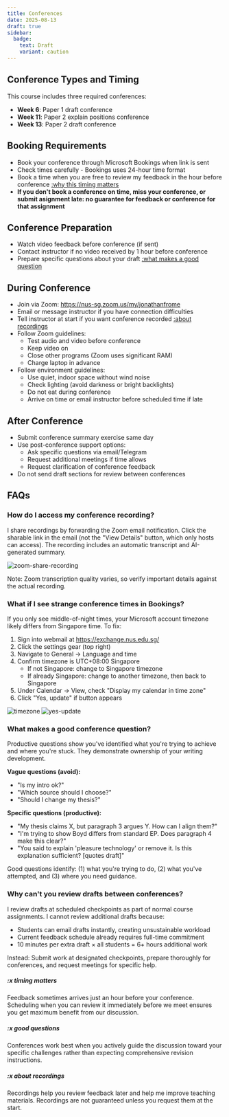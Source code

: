 ```yaml
---
title: Conferences
date: 2025-08-13
draft: true
sidebar:
  badge:
    text: Draft
    variant: caution
---
```


## Conference Types and Timing

This course includes three required conferences:

- **Week 6**: Paper 1 draft conference
- **Week 11**: Paper 2 explain positions conference
- **Week 13**: Paper 2 draft conference

## Booking Requirements

- Book your conference through Microsoft Bookings when link is sent
- Check times carefully - Bookings uses 24-hour time format
- Book a time when you are free to review my feedback in the hour before conference [:why this timing matters](#x-timing-matters)
- **If you don't book a conference on time, miss your conference, or submit asignment late: no guarantee for feedback or conference for that assignment**

## Conference Preparation

- Watch video feedback before conference (if sent)
- Contact instructor if no video received by 1 hour before conference
- Prepare specific questions about your draft [:what makes a good question](#x-good-questions)

## During Conference

- Join via Zoom: <https://nus-sg.zoom.us/my/jonathanfrome>
- Email or message instructor if you have connection difficulties
- Tell instructor at start if you want conference recorded [:about recordings](#x-about-recordings)
- Follow Zoom guidelines:
    - Test audio and video before conference
    - Keep video on
    - Close other programs (Zoom uses significant RAM)
    - Charge laptop in advance
- Follow environment guidelines:
    - Use quiet, indoor space without wind noise
    - Check lighting (avoid darkness or bright backlights)
    - Do not eat during conference
    - Arrive on time or email instructor before scheduled time if late

## After Conference

- Submit conference summary exercise same day
- Use post-conference support options:
    - Ask specific questions via email/Telegram
    - Request additional meetings if time allows
    - Request clarification of conference feedback
- Do not send draft sections for review between conferences

## FAQs

### How do I access my conference recording?

I share recordings by forwarding the Zoom email notification. Click the sharable link in the email (not the "View Details" button, which only hosts can access). The recording includes an automatic transcript and AI-generated summary.

![zoom-share-recording](/images/zoom_share_recording.png)

Note: Zoom transcription quality varies, so verify important details against the actual recording.

### What if I see strange conference times in Bookings?

If you only see middle-of-night times, your Microsoft account timezone likely differs from Singapore time. To fix:

1. Sign into webmail at https://exchange.nus.edu.sg/
2. Click the settings gear (top right)
3. Navigate to General → Language and time
4. Confirm timezone is UTC+08:00 Singapore
   - If not Singapore: change to Singapore timezone
   - If already Singapore: change to another timezone, then back to Singapore
5. Under Calendar → View, check "Display my calendar in time zone"
6. Click "Yes, update" if button appears

![timezone](/images/timezone.png)
![yes-update](/images/yes-update.png)

### What makes a good conference question?

Productive questions show you've identified what you're trying to achieve and where you're stuck. They demonstrate ownership of your writing development.

**Vague questions (avoid):**

- "Is my intro ok?"
- "Which source should I choose?"
- "Should I change my thesis?"

**Specific questions (productive):**

- "My thesis claims X, but paragraph 3 argues Y. How can I align them?"
- "I'm trying to show Boyd differs from standard EP. Does paragraph 4 make this clear?"
- "You said to explain 'pleasure technology' or remove it. Is this explanation sufficient? [quotes draft]"

Good questions identify: (1) what you're trying to do, (2) what you've attempted, and (3) where you need guidance.

### Why can't you review drafts between conferences?

I review drafts at scheduled checkpoints as part of normal course assignments. I cannot review additional drafts because:

- Students can email drafts instantly, creating unsustainable workload
- Current feedback schedule already requires full-time commitment
- 10 minutes per extra draft × all students = 6+ hours additional work

Instead: Submit work at designated checkpoints, prepare thoroughly for conferences, and request meetings for specific help.

##### :x timing matters

Feedback sometimes arrives just an hour before your conference. Scheduling when you can review it immediately before we meet ensures you get maximum benefit from our discussion.

##### :x good questions

Conferences work best when you actively guide the discussion toward your specific challenges rather than expecting comprehensive revision instructions.

##### :x about recordings

Recordings help you review feedback later and help me improve teaching materials. Recordings are not guaranteed unless you request them at the start.
